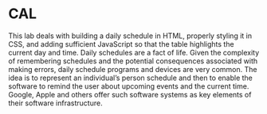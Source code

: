 # CAL
This lab deals with building a daily schedule in HTML, properly styling it in CSS, and adding sufficient JavaScript so that the table highlights the current day and time. Daily schedules are a fact of life. Given the complexity of remembering schedules and the potential consequences associated with making errors, daily schedule programs and devices are very common. The idea is to represent an individual’s person schedule and then to enable the software to remind the user about upcoming events and the current time. Google, Apple and others offer such software systems as key elements of their software infrastructure.
